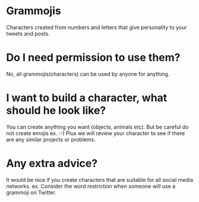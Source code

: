 # Grammojis
Characters created from numbers and letters that give personality to your tweets and posts.

# Do I need permission to use them?
No, all grammojis(characters) can be used by anyone for anything.

# I want to build a character, what should he look like?
You can create anything you want (objects, animals etc).
But be careful do not create emojis ex. :-) Plus we will review your character
to see if there are any similar projects or problems.

# Any extra advice?
It would be nice if you create characters that are suitable for all social media networks.
ex. Consider the word restriction when someone will use a grammoji on Twitter.



